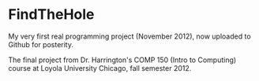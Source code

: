 # FindTheHole

My very first real programming project (November 2012), now uploaded to Github for posterity.

The final project from Dr. Harrington's COMP 150 (Intro to Computing) course at Loyola University Chicago, fall semester 2012.

